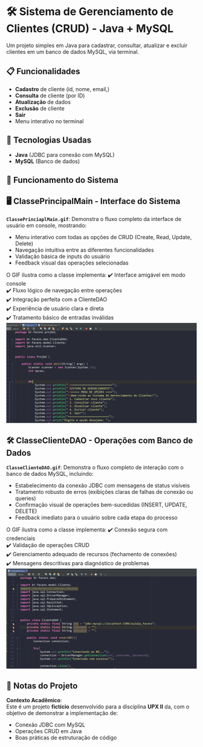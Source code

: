 # 🛠️ Sistema de Gerenciamento de Clientes (CRUD) - Java + MySQL
Um projeto simples em Java para cadastrar, consultar, atualizar e excluir clientes em um banco de dados MySQL, via terminal.
## 📋 Funcionalidades
- **Cadastro** de cliente (id, nome, email,)
- **Consulta** de cliente (por ID)
- **Atualização** de dados
- **Exclusão** de cliente
- **Sair**
- Menu interativo no terminal
## 🚀 Tecnologias Usadas
- **Java** (JDBC para conexão com MySQL)
- **MySQL** (Banco de dados)
## 🎥 Funcionamento do Sistema
## 🖥️ ClassePrincipalMain - Interface do Sistema

**`ClassePrinciaplMain.gif`**: Demonstra o fluxo completo da interface de usuário em console, mostrando:

- Menu interativo com todas as opções de CRUD (Create, Read, Update, Delete)
- Navegação intuitiva entre as diferentes funcionalidades
- Validação básica de inputs do usuário
- Feedback visual das operações selecionadas

O GIF ilustra como a classe implementa:
✔️ Interface amigável em modo console  
✔️ Fluxo lógico de navegação entre operações  
✔️ Integração perfeita com a ClienteDAO  
✔️ Experiência de usuário clara e direta  
✔️ Tratamento básico de entradas inválidas
<img src="./ClassePrinciaplMain.gif" alt="gif da tela principal MAIN do projeto Gerenciamento de Clientes">
## 🛠️ ClasseClienteDAO - Operações com Banco de Dados

**`ClasseClienteDAO.gif`**: Demonstra o fluxo completo de interação com o banco de dados MySQL, incluindo:

- Estabelecimento da conexão JDBC com mensagens de status visíveis
- Tratamento robusto de erros (exibições claras de falhas de conexão ou queries)
- Confirmação visual de operações bem-sucedidas (INSERT, UPDATE, DELETE)
- Feedback imediato para o usuário sobre cada etapa do processo

O GIF ilustra como a classe implementa:
✔️ Conexão segura com credenciais  
✔️ Validação de operações CRUD  
✔️ Gerenciamento adequado de recursos (fechamento de conexões)  
✔️ Mensagens descritivas para diagnóstico de problemas
<img src="./ClasseclienteDAO.gif" alt="gif da tela de conexão com o Banco de Dados, do projeto Gerenciamento de Clientes">
## 📝 Notas do Projeto

 **Contexto Acadêmico**:  
 Este é um projeto **fictício** desenvolvido para a disciplina **UPX II** da, com o objetivo de demonstrar a implementação de:  
 - Conexão JDBC com MySQL  
 - Operações CRUD em Java  
 - Boas práticas de estruturação de código 
